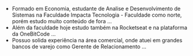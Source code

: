  - Formado em Economia, estudante de Analise e Desenvolvimento de Sistemas na Faculdade Impacta Tecnologia - Faculdade como norte, porém estudo muito conteúdo de fora ...
-  Além da faculdade hoje estudo também na Rocketseat e na plataforma da OneBitCode ...
-  Possuo solida experiência na área comercial, onde atuei em grandes bancos de varejo como Gerente de Relacionamento ...
